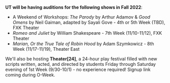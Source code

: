 **UT will be having auditions for the following shows in Fall 2022**:

* A Weekend of Workshops: *The Parody* by Arthur Adamov & *Good Omens* by Neil Gaiman, adapted by Sayali Gove - 4th or 5th Week (TBD), FXK Theater
* *Romeo and Juliet* by William Shakespeare - 7th Week (11/10-11/12), FXK Theater
* *Marian, Or the True Tale of Robin Hood* by Adam Szymkowicz - 8th Week (11/17-11/19), Theater East

We'll also be hosting **Theater[24]**, a 24-hour play festival filled with new scripts written, acted, and directed by students Friday through Saturday evening of 1st Week (9/30-10/1) - no experience required! Signup link coming during O-Week.